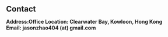 <h1 id="contact"></h1>

<h2 style="margin: 30px 0px 10px;">Contact</h2>

<p><strong>Address:<strong>Office Location:</strong> Clearwater Bay, Kowloon, Hong Kong
<br />
<strong>Email:</strong> <email>jasonzhao404 (at) gmail.com</email>
<br />
<!-- <strong>Phone:</strong> </p> -->
<!-- <p style="text-align: left;"><iframe src="https://docs.google.com/forms/d/e/1FAIpQLSeFJTf6Nq_juYt4YNHpMSA5JOIDjsyAG3BjNEWdyAJfhfO11w/viewform?embedded=true&hl=en" width="640" scrolling="no" height="780" frameborder="0" marginheight="0" marginwidth="0">Loading…</iframe></p> -->